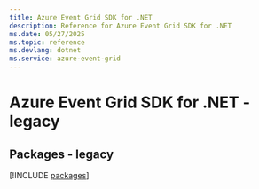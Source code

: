 ```yaml
---
title: Azure Event Grid SDK for .NET
description: Reference for Azure Event Grid SDK for .NET
ms.date: 05/27/2025
ms.topic: reference
ms.devlang: dotnet
ms.service: azure-event-grid
---
```

# Azure Event Grid SDK for .NET - legacy
## Packages - legacy
[!INCLUDE [packages](event-grid-index.md)]